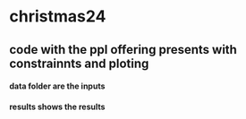 # christmas24

## code with the ppl offering presents with constrainnts and ploting
#### data folder are the inputs 
#### results shows the results 

